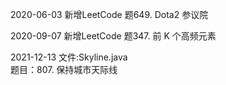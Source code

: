 2020-06-03
新增LeetCode 题649. Dota2 参议院

2020-09-07
新增LeetCode 题347. 前 K 个高频元素

2021-12-13
文件:Skyline.java \
题目：807. 保持城市天际线